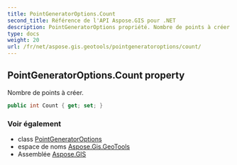 ```yaml
---
title: PointGeneratorOptions.Count
second_title: Référence de l'API Aspose.GIS pour .NET
description: PointGeneratorOptions propriété. Nombre de points à créer.
type: docs
weight: 20
url: /fr/net/aspose.gis.geotools/pointgeneratoroptions/count/
---
```

## PointGeneratorOptions.Count property

Nombre de points à créer.

```csharp
public int Count { get; set; }
```

### Voir également

* class [PointGeneratorOptions](../)
* espace de noms [Aspose.Gis.GeoTools](../../pointgeneratoroptions/)
* Assemblée [Aspose.GIS](../../../)


